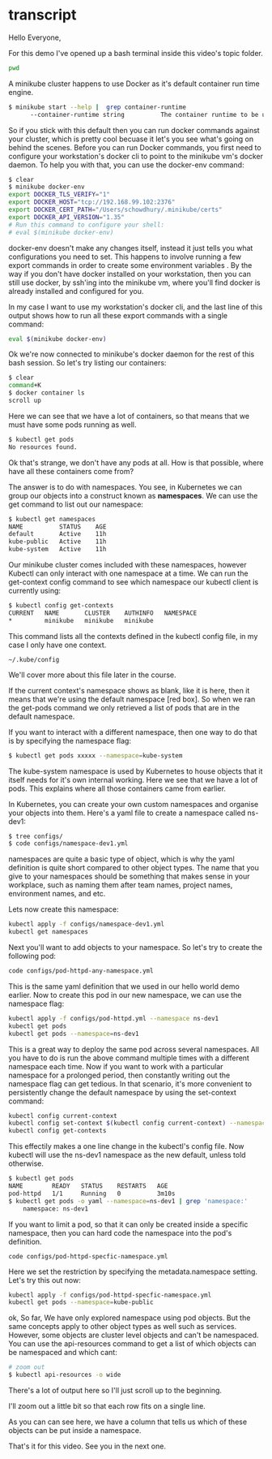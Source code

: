 # transcript


Hello Everyone,

For this demo I've opened up a bash terminal inside this video's topic folder. 

```bash
pwd
```

A minikube cluster happens to use Docker as it's default container run time engine.

```bash
$ minikube start --help |  grep container-runtime
      --container-runtime string          The container runtime to be used (docker, crio, containerd) (default "docker")
```

So if you stick with this default then you can run docker commands against your    cluster, which is pretty cool becuase it let's you see what's going on behind the scenes. Before you can run Docker commands, you first need to configure your workstation's docker cli to point to the minikube vm's docker daemon. To help you with that, you can use the docker-env command:

```bash
$ clear
$ minikube docker-env
export DOCKER_TLS_VERIFY="1"
export DOCKER_HOST="tcp://192.168.99.102:2376"
export DOCKER_CERT_PATH="/Users/schowdhury/.minikube/certs"
export DOCKER_API_VERSION="1.35"
# Run this command to configure your shell:
# eval $(minikube docker-env)
```

docker-env doesn't make any changes itself, instead it just tells you what configurations you need to set. This happens to involve running a few export commands in order to create some environment variables . By the way if you don't have docker installed on your workstation, then you can still use docker, by ssh'ing into the minikube vm, where you'll find docker is already installed and configured for you. 


In my case I want to use my workstation's docker cli, and the last line of this output shows how to run all these export commands with a single command:


```bash
eval $(minikube docker-env)
```

Ok we're now connected to minikube's docker daemon for the rest of this bash session. So let's try listing our containers:

```bash
$ clear
command+K
$ docker container ls
scroll up
```

Here we can see that we have a lot of containers, so that means that we must have   some pods running as well. 

```bash
$ kubectl get pods
No resources found.
```

Ok that's strange, we don't have any pods at all. How is that possible, where have all these containers come from?

The answer is to do with namespaces. You see, in Kubernetes we can group our objects into a construct known as **namespaces**. We can use the   get command to list out our namespace:

```bash
$ kubectl get namespaces
NAME          STATUS    AGE
default       Active    11h
kube-public   Active    11h
kube-system   Active    11h
```

Our minikube cluster comes included with these namespaces, however Kubectl can only interact with one namespace at a time. We can run the get-context config command to see which namespace our kubectl client is currently using:

```bash
$ kubectl config get-contexts
CURRENT   NAME       CLUSTER    AUTHINFO   NAMESPACE
*         minikube   minikube   minikube
```

This command lists all the contexts defined in the kubectl config file, in my case I only have one context.

```popup animation
~/.kube/config
```

We'll cover more about this file later in the course.

If the current context's namespace shows as blank, like it is here, then it means that we're using the default namespace [red box]. So when we ran the get-pods command we only retrieved a list of pods that are in the default namespace.


If you want to interact with a different namespace, then one way to do that is by  specifying the namespace flag:


```bash
$ kubectl get pods xxxxx --namespace=kube-system
```

The kube-system namespace is used by Kubernetes to house objects that it itself needs for it's own internal working. Here we see that we have a lot of pods. This explains where all those containers came from earlier.

In Kubernetes, you can create your own custom namespaces and organise your objects into them. Here's a yaml file to create a namespace called ns-dev1:

```bash
$ tree configs/
$ code configs/namespace-dev1.yml
```

namespaces are quite a basic type of object, which is why the yaml definition is quite short compared to other object types. The name that you give to your namespaces should be something that makes sense in your workplace, such as naming them after    team names, project names, environment names, and etc. 

Lets now create this namespace:

```bash
kubectl apply -f configs/namespace-dev1.yml
kubectl get namespaces
```

Next you'll want to add objects to your namespace. So let's try to create the following pod:

```bash
code configs/pod-httpd-any-namespace.yml
```

This is the same yaml definition that we used in our hello world demo earlier. Now to create this pod in our new namespace, we can use the namespace flag:

```bash
kubectl apply -f configs/pod-httpd.yml --namespace ns-dev1
kubectl get pods
kubectl get pods --namespace=ns-dev1
```

This is a great way to deploy the same pod across several namespaces. All you have to do is run the above command multiple times with a different namespace each time. Now if you want to work with a particular namespace for a prolonged period, then constantly writing out the namespace flag can get tedious. In that scenario, it's more convenient to persistently change the default namespace by using the set-context command:

```bash
kubectl config current-context
kubectl config set-context $(kubectl config current-context) --namespace=ns-dev1
kubectl config get-contexts
```

This effectily makes a one line change in the kubectl's config file. Now kubectl will use the ns-dev1 namespace as the new default, unless told otherwise. 

```bash
$ kubectl get pods
NAME        READY   STATUS    RESTARTS   AGE
pod-httpd   1/1     Running   0          3m10s
$ kubectl get pods -o yaml --namespace=ns-dev1 | grep 'namespace:'
    namespace: ns-dev1
```

If you want to limit a pod, so that it can only be created inside a specific namespace, then you can hard code the namespace into the pod's   definition. 

```code
code configs/pod-httpd-specfic-namespace.yml
```

Here we set the restriction by specifying the metadata.namespace setting. Let's try this out now:

```bash
kubectl apply -f configs/pod-httpd-specfic-namespace.yml
kubectl get pods --namespace=kube-public
```

ok, So far, We have only explored namespace using pod objects. But the same concepts apply to other object types as well such as services. However, some objects are cluster level objects and can't be namespaced. You can use the api-resources command to get a list of which objects can be namespaced and which cant:

```bash
# zoom out
$ kubectl api-resources -o wide
```


There's a lot of output here so I'll just scroll up to the beginning. 

I'll zoom out a little bit so that each row fits on a single line. 


As you can can see here, we have a column that tells us which of these objects can be put inside a namespace. 


That's it for this video. See you in the next one. 

